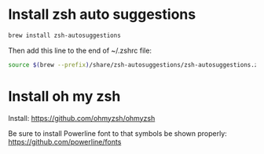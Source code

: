 # Install zsh auto suggestions
```bash
brew install zsh-autosuggestions
```

Then add this line to the end of ~/.zshrc file:  
```bash
source $(brew --prefix)/share/zsh-autosuggestions/zsh-autosuggestions.zsh
```

# Install oh my zsh
Install: https://github.com/ohmyzsh/ohmyzsh

Be sure to install Powerline font to that symbols be shown properly:
https://github.com/powerline/fonts


